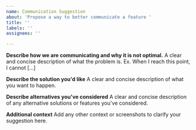```yaml
---
name: Communication Suggestion
about: 'Propose a way to better communicate a feature '
title: ''
labels: ''
assignees: ''

---
```


**Describe how we are communicating and why it is not optimal.**
A clear and concise description of what the problem is. Ex. When I reach this point, I cannot [...]

**Describe the solution you'd like**
A clear and concise description of what you want to happen.

**Describe alternatives you've considered**
A clear and concise description of any alternative solutions or features you've considered.

**Additional context**
Add any other context or screenshots to clarify your suggestion here.
